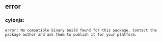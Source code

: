 ## error
### cylonjs:
```
error: No compatible binary build found for this package. Contact the package author and ask them to publish it for your platform.
```